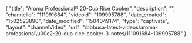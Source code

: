 {
    "title": "Aroma Professional&reg; 20-Cup Rice Cooker",
    "description": "",
    "channelid": "111091684",
    "videoid": "109995788",
    "date_created": "1502523890",
    "date_modified": "1504049174",
    "type": "captivate",
    "layout": "channelVideo",
    "url": "\/bbbusa-latest-videos\/aroma-professional\u00c2-20-cup-rice-cooker-3-notes\/111091684-109995788"
}